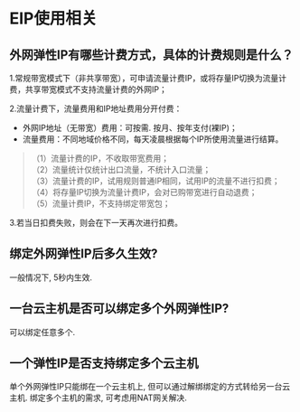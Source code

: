 # EIP使用相关

## 外网弹性IP有哪些计费方式，具体的计费规则是什么？

1.常规带宽模式下（非共享带宽），可申请流量计费IP，或将存量IP切换为流量计费，共享带宽模式不支持流量计费的外网IP；

2.流量计费下，流量费用和IP地址费用分开付费：

- 外网IP地址（无带宽）费用：可按需. 按月、按年支付(裸IP)；
- 流量费用：不同地域价格不同，每天凌晨根据每个IP所使用流量进行结算。

> （1）流量计费的IP，不收取带宽费用；  
（2）流量统计仅统计出口流量，不统计入口流量；  
（3）流量计费的IP，试用规则普通IP相同，试用IP的流量不进行扣费；  
（4）将存量IP切换为流量计费IP，会对已购带宽进行自动退费；  
（5）流量计费IP，不支持绑定带宽包；  

3.若当日扣费失败，则会在下一天再次进行扣费。


## 绑定外网弹性IP后多久生效?

一般情况下, 5秒内生效.

## 一台云主机是否可以绑定多个外网弹性IP?

可以绑定任意多个.

## 一个弹性IP是否支持绑定多个云主机

单个外网弹性IP只能绑在一个云主机上, 但可以通过解绑绑定的方式转给另一台云主机. 绑定多个主机的需求, 可考虑用NAT网关解决.

